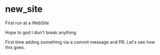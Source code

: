 # new_site
First run at a WebSite

Hope to god I don't break anything

First time adding something via a commit message and PR. Let's see how this goes.
